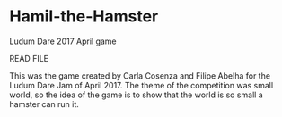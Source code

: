 # Hamil-the-Hamster
Ludum Dare 2017 April game

READ FILE

This was the game created by Carla Cosenza and Filipe Abelha for the Ludum Dare Jam of April 2017. The theme of the competition was small world, so the idea of the game is to show that the world is so small a hamster can run it.
